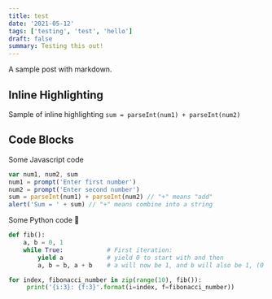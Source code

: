 ```yaml
---
title: test
date: '2021-05-12'
tags: ['testing', 'test', 'hello']
draft: false
summary: Testing this out!
---
```


A sample post with markdown.

## Inline Highlighting

Sample of inline highlighting `sum = parseInt(num1) + parseInt(num2)`

## Code Blocks

Some Javascript code

```javascript
var num1, num2, sum
num1 = prompt('Enter first number')
num2 = prompt('Enter second number')
sum = parseInt(num1) + parseInt(num2) // "+" means "add"
alert('Sum = ' + sum) // "+" means combine into a string
```

Some Python code 🐍

```python
def fib():
    a, b = 0, 1
    while True:            # First iteration:
        yield a            # yield 0 to start with and then
        a, b = b, a + b    # a will now be 1, and b will also be 1, (0 + 1)

for index, fibonacci_number in zip(range(10), fib()):
     print('{i:3}: {f:3}'.format(i=index, f=fibonacci_number))
```

